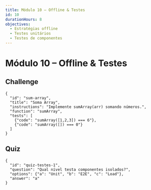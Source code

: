 ```yaml
---
title: Módulo 10 – Offline & Testes
id: 10
durationHours: 8
objectives:
  - Estratégias offline
  - Testes unitários
  - Testes de componentes
---
```


# Módulo 10 – Offline & Testes

## Challenge
```challenge
{
  "id": "sum-array",
  "title": "Soma Array",
  "instructions": "Implemente sumArray(arr) somando números.",
  "function": "sumArray",
  "tests": [
    {"code": "sumArray([1,2,3]) === 6"},
    {"code": "sumArray([]) === 0"}
  ]
}
```

## Quiz
```quiz
{
  "id": "quiz-testes-1",
  "question": "Qual nível testa componentes isolados?",
  "options": {"a": "Unit", "b": "E2E", "c": "Load"},
  "answer": "a"
}
```
